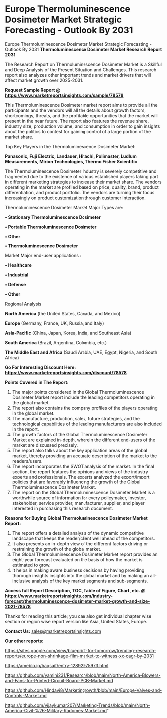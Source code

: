 # Europe Thermoluminescence Dosimeter Market Strategic Forecasting - Outlook By 2031
Europe Thermoluminescence Dosimeter Market Strategic Forecasting - Outlook By 2031
<strong>Thermoluminescence Dosimeter Market Research Report 2031</strong>

The Research Report on Thermoluminescence Dosimeter Market is a Skillful and Deep Analysis of the Present Situation and Challenges. This research report also analyzes other important trends and market drivers that will affect market growth over 2025-2031.

<strong>Request Sample Report @ <a href=https://www.marketreportsinsights.com/sample/78578>https://www.marketreportsinsights.com/sample/78578</a></strong>

This Thermoluminescence Dosimeter market report aims to provide all the participants and the vendors will all the details about growth factors, shortcomings, threats, and the profitable opportunities that the market will present in the near future. The report also features the revenue share, industry size, production volume, and consumption in order to gain insights about the politics to contest for gaining control of a large portion of the market share.

Top Key Players in the Thermoluminescence Dosimeter Market:

<strong>Panasonic, Fuji Electric, Landauer, Hitachi, Polimaster, Ludlum Measurements, Mirion Technologies, Thermo Fisher Scientific</strong>

The Thermoluminescence Dosimeter Industry is severely competitive and fragmented due to the existence of various established players taking part in different marketing strategies to increase their market share. The vendors operating in the market are profiled based on price, quality, brand, product differentiation, and product portfolio. The vendors are turning their focus increasingly on product customization through customer interaction.

Thermoluminescence Dosimeter Market Major Types are:

<strong>• Stationary Thermoluminescence Dosimeter

• Portable Thermoluminescence Dosimeter

• Other

• Thermoluminescence Dosimeter</strong>

Market Major end-user applications :

<strong>• Healthcare

• Industrial

• Defense

• Other</strong>

Regional Analysis

</u><strong><b>North America</b></strong> (the United States, Canada, and Mexico)

<strong><b>Europe </b></strong>(Germany, France, UK, Russia, and Italy)

<strong><b>Asia-Pacific</b></strong> (China, Japan, Korea, India, and Southeast Asia)

<strong><b>South America</b></strong> (Brazil, Argentina, Colombia, etc.)

<strong><b>The Middle East and Africa</b></strong> (Saudi Arabia, UAE, Egypt, Nigeria, and South Africa)

<strong>Go For Interesting Discount Here: <a href=https://www.marketreportsinsights.com/discount/78578>https://www.marketreportsinsights.com/discount/78578</a></strong>

<strong>Points Covered in The Report:</strong>
<ol>
  <li>The major points considered in the Global Thermoluminescence Dosimeter Market report include the leading competitors operating in the global market.</li>
  <li>The report also contains the company profiles of the players operating in the global market.</li>
  <li>The manufacture, production, sales, future strategies, and the technological capabilities of the leading manufacturers are also included in the report.</li>
  <li>The growth factors of the Global Thermoluminescence Dosimeter Market are explained in-depth, wherein the different end-users of the market are discussed precisely.</li>
  <li>The report also talks about the key application areas of the global market, thereby providing an accurate description of the market to the readers/users.</li>
  <li>The report incorporates the SWOT analysis of the market. In the final section, the report features the opinions and views of the industry experts and professionals. The experts analyzed the export/import policies that are favorably influencing the growth of the Global Thermoluminescence Dosimeter Market.</li>
  <li>The report on the Global Thermoluminescence Dosimeter Market is a worthwhile source of information for every policymaker, investor, stakeholder, service provider, manufacturer, supplier, and player interested in purchasing this research document.</li>
</ol>
<strong>Reasons for Buying Global Thermoluminescence Dosimeter Market Report:</strong>

<ol>
  <li>The report offers a detailed analysis of the dynamic competitive landscape that keeps the reader/client well ahead of the competitors.</li>
  <li>It also presents an in-depth view of the different factors driving or restraining the growth of the global market.</li>
  <li>The Global Thermoluminescence Dosimeter Market report provides an eight-year forecast evaluated on the basis of how the market is estimated to grow.</li>
  <li>It helps in making aware business decisions by having providing thorough insights insights into the global market and by making an all-inclusive analysis of the key market segments and sub-segments.</li>
</ol>
<strong>Access full Report Description, TOC, Table of Figure, Chart, etc. @ <a href=https://www.marketreportsinsights.com/industry-forecast/thermoluminescence-dosimeter-market-growth-and-size-2021-78578>https://www.marketreportsinsights.com/industry-forecast/thermoluminescence-dosimeter-market-growth-and-size-2021-78578</a></strong>


Thanks for reading this article; you can also get individual chapter wise section or region wise report version like Asia, United States, Europe.

<strong>Contact Us:</strong>
sales@marketreportsinsights.com

<strong>Our other reports:</strong>

<a href=https://sites.google.com/view/blueprint-for-tomorrow/trending-research-reports/europe-non-shrinkage-film-market-to-witness-xx-cagr-by-2031>https://sites.google.com/view/blueprint-for-tomorrow/trending-research-reports/europe-non-shrinkage-film-market-to-witness-xx-cagr-by-2031</a>

<a href=https://ameblo.jp/haqsaif/entry-12892975973.html>https://ameblo.jp/haqsaif/entry-12892975973.html</a>

<a href=https://github.com/yamini231/Research/blob/main/North-America-Blowers-and-Fans-for-Printed-Circuit-Board-PCB-Market.md>https://github.com/yamini231/Research/blob/main/North-America-Blowers-and-Fans-for-Printed-Circuit-Board-PCB-Market.md</a>

<a href=https://github.com/Hindavi8/Marketingrowth/blob/main/Europe-Valves-and-Controls-Market.md>https://github.com/Hindavi8/Marketingrowth/blob/main/Europe-Valves-and-Controls-Market.md</a>

<a href=https://github.com/vijaykumar207/Marketing-Trends/blob/main/North-America-Civil-%26-Military-Radomes-Market.md>https://github.com/vijaykumar207/Marketing-Trends/blob/main/North-America-Civil-%26-Military-Radomes-Market.md</a>"
